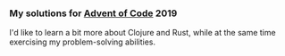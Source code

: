 ### My solutions for [Advent of Code](https://adventofcode.com/) 2019

I'd like to learn a bit more about Clojure and Rust, while at the same time exercising my problem-solving abilities.